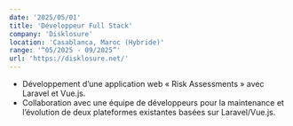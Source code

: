 ```yaml
---
date: '2025/05/01'
title: 'Développeur Full Stack'
company: 'Disklosure'
location: 'Casablanca, Maroc (Hybride)'
range: '“05/2025 - 09/2025”'
url: 'https://disklosure.net/'
---
```


- Développement d’une application web « Risk Assessments » avec Laravel et Vue.js.
- Collaboration avec une équipe de développeurs pour la maintenance et l’évolution de deux plateformes existantes basées sur Laravel/Vue.js.